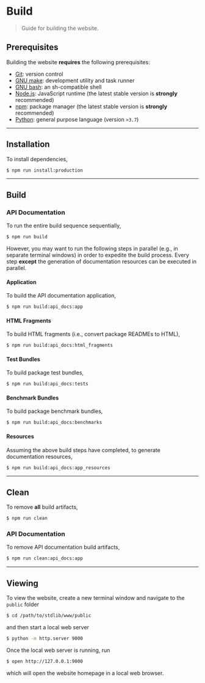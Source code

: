 <!--

@license Apache-2.0

Copyright (c) 2019 The Stdlib Authors.

Licensed under the Apache License, Version 2.0 (the "License");
you may not use this file except in compliance with the License.
You may obtain a copy of the License at

   http://www.apache.org/licenses/LICENSE-2.0

Unless required by applicable law or agreed to in writing, software
distributed under the License is distributed on an "AS IS" BASIS,
WITHOUT WARRANTIES OR CONDITIONS OF ANY KIND, either express or implied.
See the License for the specific language governing permissions and
limitations under the License.

-->

# Build

> Guide for building the website.

## Prerequisites

Building the website **requires** the following prerequisites:

-   [Git][git]: version control
-   [GNU make][make]: development utility and task runner
-   [GNU bash][bash]: an sh-compatible shell
-   [Node.js][node-js]: JavaScript runtime (the latest stable version is **strongly** recommended)
-   [npm][npm]: package manager (the latest stable version is **strongly** recommended)
-   [Python][python]: general purpose language (version `>3.7`)

* * *

## Installation

To install dependencies,

```bash
$ npm run install:production
```

* * *

## Build

### API Documentation

To run the entire build sequence sequentially,

```bash
$ npm run build
```

However, you may want to run the following steps in parallel (e.g., in separate terminal windows) in order to expedite the build process. Every step **except** the generation of documentation resources can be executed in parallel.

#### Application

To build the API documentation application,

```bash
$ npm run build:api_docs:app
```

#### HTML Fragments

To build HTML fragments (i.e., convert package READMEs to HTML),

```bash
$ npm run build:api_docs:html_fragments
```

#### Test Bundles

To build package test bundles,

```bash
$ npm run build:api_docs:tests
```

#### Benchmark Bundles

To build package benchmark bundles,

```bash
$ npm run build:api_docs:benchmarks
```

#### Resources

Assuming the above build steps have completed, to generate documentation resources,

```bash
$ npm run build:api_docs:app_resources
```

* * *

## Clean

To remove **all** build artifacts,

```bash
$ npm run clean
```

### API Documentation

To remove API documentation build artifacts,

```bash
$ npm run clean:api_docs:app
```

* * *

## Viewing

To view the website, create a new terminal window and navigate to the `public` folder

```bash
$ cd /path/to/stdlib/www/public
```

and then start a local web server

```bash
$ python -m http.server 9000
```

Once the local web server is running, run

```bash
$ open http://127.0.0.1:9000
```

which will open the website homepage in a local web browser.

<!-- Section for all links. Make sure to keep an empty line after the `section` element and another before the `/section` close. -->

<section class="links">

[git]: http://git-scm.com/

[make]: https://www.gnu.org/software/make

[bash]: https://www.gnu.org/software/bash/

[node-js]: https://nodejs.org/en/

[npm]: https://www.npmjs.com/

[python]: https://www.python.org/

</section>

<!-- /.links -->
